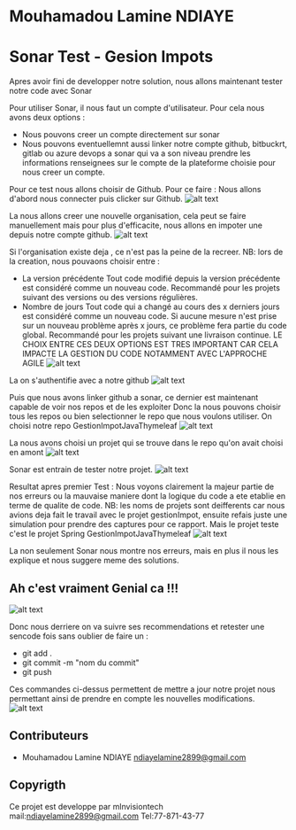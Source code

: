 # Mouhamadou Lamine NDIAYE
# Sonar Test - Gesion Impots 

Apres avoir fini de developper notre solution, nous allons maintenant tester notre code avec Sonar

Pour utiliser Sonar, il nous faut un compte d'utilisateur.
Pour cela nous avons deux options :
  - Nous pouvons creer un compte directement sur sonar
  - Nous pouvons eventuellemnt aussi linker notre compte github, bitbuckrt, gitlab ou azure devops a sonar qui va a son niveau prendre les informations renseignees sur le compte de la plateforme choisie pour nous creer un compte.

Pour ce test nous allons choisir de Github.
Pour ce faire : 
Nous allons d'abord nous connecter puis clicker sur Github.
![alt text](https://github.com/LamineOzilJr/GestionImpotJavaThymeleaf/blob/main/SonarReport/loginSonar.png?raw=true)

La nous allons creer une nouvelle organisation, cela peut se faire manuellement mais pour plus d'efficacite, nous allons en impoter une depuis notre compte github.
![alt text](https://github.com/LamineOzilJr/GestionImpotJavaThymeleaf/blob/main/SonarReport/createNewOrg.png?raw=true)

Si l'organisation existe deja , ce n'est pas la peine de la recreer.
NB: lors de la creation, nous pouvaons choisir entre :
  - La version précédente Tout code modifié depuis la version précédente est considéré comme un nouveau code. Recommandé pour les projets suivant des versions ou des versions régulières.
  - Nombre de jours Tout code qui a changé au cours des x derniers jours est considéré comme un nouveau code. Si aucune mesure n'est prise sur un nouveau problème après x jours, ce problème fera partie du code global.
 Recommandé pour les projets suivant une livraison continue.
LE CHOIX ENTRE CES DEUX OPTIONS EST TRES IMPORTANT CAR CELA IMPACTE LA GESTION DU CODE NOTAMMENT AVEC L'APPROCHE AGILE 
![alt text](https://github.com/LamineOzilJr/GestionImpotJavaThymeleaf/blob/main/SonarReport/AccesRepo.png?raw=true)

La on s'authentifie avec a notre github
![alt text](https://github.com/LamineOzilJr/GestionImpotJavaThymeleaf/blob/main/SonarReport/GithubAuth.png?raw=true)


Puis que nous avons linker github a sonar, ce dernier est maintenant capable de voir nos repos et de les exploiter
Donc la nous pouvons choisir tous les repos ou bien selectionner le repo que nous voulons utiliser.
On choisi notre repo GestionImpotJavaThymeleaf
![alt text](https://github.com/LamineOzilJr/GestionImpotJavaThymeleaf/blob/main/SonarReport/AccesRepo.png?raw=true)

La nous avons choisi un projet qui se trouve dans le repo qu'on avait choisi en amont
![alt text](https://github.com/LamineOzilJr/GestionImpotJavaThymeleaf/blob/main/SonarReport/selection-faite.png?raw=true)

Sonar est entrain de tester notre projet.
![alt text](https://github.com/LamineOzilJr/GestionImpotJavaThymeleaf/blob/main/SonarReport/sonatTesting.png?raw=true)

Resultat apres premier Test : Nous voyons clairement la majeur partie de nos erreurs ou la mauvaise maniere dont la logique du code a ete etablie en terme de qualite de code.
NB: les noms de projets sont deifferents car nous avions deja fait le travail avec le projet gestionImpot, ensuite refais juste une simulation pour prendre des captures pour ce rapport. Mais le projet teste c'est le projet Spring GestionImpotJavaThymeleaf
![alt text](https://github.com/LamineOzilJr/GestionImpotJavaThymeleaf/blob/main/SonarReport/sonar2bugsShow.png?raw=true)

La non seulement Sonar nous montre nos erreurs, mais en plus il nous les explique et nous suggere meme des solutions. 
## Ah c'est vraiment Genial ca !!!
![alt text](https://github.com/LamineOzilJr/GestionImpotJavaThymeleaf/blob/main/SonarReport/sonar3bugsExplain.png?raw=true)

Donc nous derriere on va suivre ses recommendations et retester une sencode fois sans oublier de faire un :
  - git add .
  - git commit -m "nom du commit"
  - git push
    
Ces commandes ci-dessus permettent de mettre a jour notre projet nous permettant ainsi de prendre en compte les nouvelles modifications.
![alt text](https://github.com/LamineOzilJr/GestionImpotJavaThymeleaf/blob/main/SonarReport/sonar1findCode.png?raw=true)

## Contributeurs

- Mouhamadou Lamine NDIAYE <ndiayelamine2899@gmail.com>

## Copyrigth

Ce projet est developpe par mlnvisiontech mail:ndiayelamine2899@gmail.com Tel:77-871-43-77
